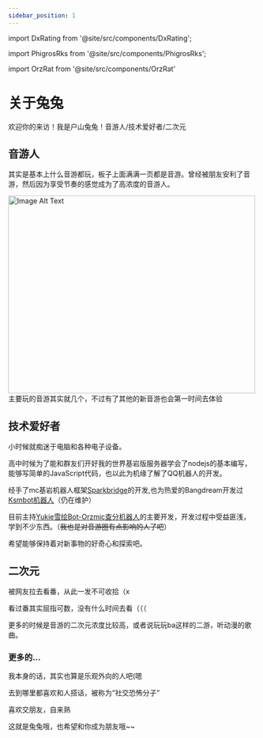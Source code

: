 ```yaml
---
sidebar_position: 1
---
```




import DxRating from '@site/src/components/DxRating';

import PhigrosRks from '@site/src/components/PhigrosRks';

import OrzRat from '@site/src/components/OrzRat'

# 关于兔兔

欢迎你的来访！我是户山兔兔！音游人/技术爱好者/二次元

## 音游人


<!-- 
Phigros15.3/Orzmic12.49/Malody5Dan/Rotaeno14.7

 -->

<PhigrosRks value="15.88" />
<OrzRat value="13.278" />
<DxRating/>

其实是基本上什么音游都玩，板子上面满满一页都是音游。曾经被朋友安利了音游，然后因为享受节奏的感觉成为了高浓度的音游人。


<!-- <img src="../docs/phi.jpg" alt="Image Alt Text" width="420" height="800" />

<img src="../docs/orz.jpg" alt="Image Alt Text" width="500" height="800" />
<img src="../docs/mai.jpg" alt="Image Alt Text" width="1200" height="600" />
<img src="../docs/pjsk.jpg" alt="Image Alt Text" width="650" height="470" />

 -->
 <img src="../docs/pad.jpg" alt="Image Alt Text" width="500" height="400" />
主要玩的音游其实就几个，不过有了其他的新音游也会第一时间去体验

## 技术爱好者

小时候就痴迷于电脑和各种电子设备。

高中时候为了能和群友们开好我的世界基岩版服务器学会了nodejs的基本编写，能够写简单的JavaScript代码，也以此为机缘了解了QQ机器人的开发。

经手了mc基岩机器人框架[Sparkbridge](http://sparkbridge.cn)的开发,也为热爱的Bangdream开发过[Ksmbot机器人](http://ksmbot.top)（仍在维护）

目前主持[Yukie雪绘Bot-Orzmic查分机器人](http://yukiebot.top)的主要开发，开发过程中受益匪浅，学到不少东西。（~~我也是对音游圈有点影响的人了吧~~）

希望能够保持着对新事物的好奇心和探索吧。

## 二次元

被网友拉去看番，从此一发不可收拾（x

看过番其实屈指可数，没有什么时间去看（（（

更多的时候是音游的二次元浓度比较高，或者说玩玩ba这样的二游，听动漫的歌曲。

### 更多的...

我本身的话，其实也算是乐观外向的人吧(嗯

去到哪里都喜欢和人搭话，被称为“社交恐怖分子”

喜欢交朋友，自来熟

这就是兔兔哦，也希望和你成为朋友哦~~

